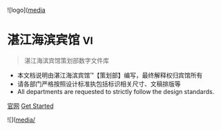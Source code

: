 <!-- _coverpage.md -->

![logo]([media](https://ghfast.top/https://raw.githubusercontent.com/ZhanjiangHaibinHotel/haibindoc/main/media/logo.png)

# 湛江海滨宾馆 <small>VI</small>

> 湛江海滨宾馆策划部数字文件库

- 本文档说明由湛江海滨宾馆™【策划部】编写，最终解释权归宾馆所有
- 请各部门严格按照设计标准执包括标识相关尺寸、文稿排版等
- All departments are requested to strictly follow the design standards.

[官网](https://zhanjianghaibinhotel.github.io/haibindoc/)
[Get Started](#介绍)
<!-- 背景图片 -->

![]([media/](https://ghfast.top/https://raw.githubusercontent.com/ZhanjiangHaibinHotel/haibindoc/main/media/bg.jpg)
